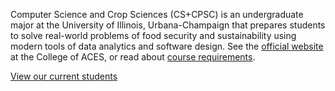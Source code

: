 Computer Science and Crop Sciences (CS+CPSC) is an undergraduate major at the
University of Illinois, Urbana-Champaign that prepares students to solve
real-world problems of food security and sustainability using modern tools of
data analytics and software design.  See the
[official website](https://academics.aces.illinois.edu/majors/computer-science-crop-sciences)
at the College of ACES, or read about
[course requirements](http://catalog.illinois.edu/undergraduate/aces/departments/crop-sci/cs-cpsc/).

[View our current students](currentstudents.md)
